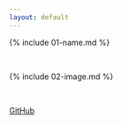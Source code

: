 ```yaml
---
layout: default
---
```


{% include 01-name.md %}

<br>

{% include 02-image.md %}

<br>

[GitHub](http://github.com)

